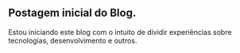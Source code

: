 ## Postagem inicial do Blog.

Estou iniciando este blog com o intuito de dividir experiências sobre tecnologias, desenvolvimento e outros.
